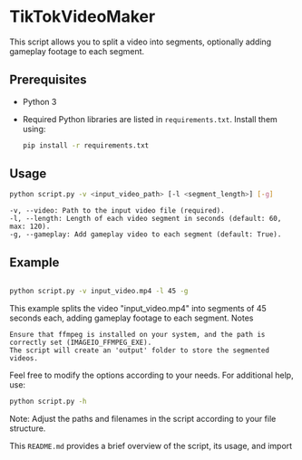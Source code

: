 # TikTokVideoMaker

This script allows you to split a video into segments, optionally adding gameplay footage to each segment.

## Prerequisites

- Python 3
- Required Python libraries are listed in `requirements.txt`. Install them using:

    ```bash
    pip install -r requirements.txt
    ```

## Usage

```bash
python script.py -v <input_video_path> [-l <segment_length>] [-g]
```

    -v, --video: Path to the input video file (required).
    -l, --length: Length of each video segment in seconds (default: 60, max: 120).
    -g, --gameplay: Add gameplay video to each segment (default: True).

## Example

```bash

python script.py -v input_video.mp4 -l 45 -g
```

This example splits the video "input_video.mp4" into segments of 45 seconds each, adding gameplay footage to each segment.
Notes

    Ensure that ffmpeg is installed on your system, and the path is correctly set (IMAGEIO_FFMPEG_EXE).
    The script will create an 'output' folder to store the segmented videos.

Feel free to modify the options according to your needs. For additional help, use:

```bash
python script.py -h
```

Note: Adjust the paths and filenames in the script according to your file structure.

This `README.md` provides a brief overview of the script, its usage, and import